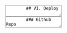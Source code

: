 <section data-markdown>
    <textarea data-template>
        ## VI. Deploy
    </textarea>
</section>

<section data-markdown>
    <textarea data-template>
        ### Github Repo

        ```
        Files: https://github.com/gdmgent-1718-webdev2/1718-webdev2-project-cedrvanh
        Dossier: https://gdmgent-1718-webdev2.github.io/1718-webdev2-project-cedrvanh
        ```
    </textarea>
</section>